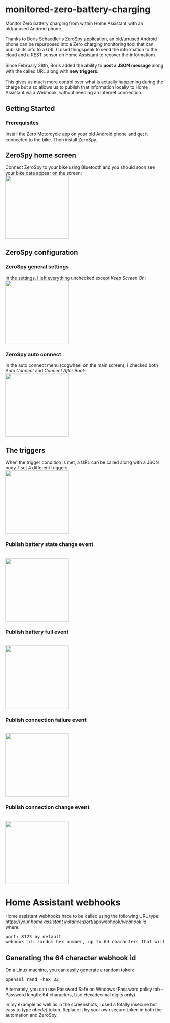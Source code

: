 # monitored-zero-battery-charging
Monitor Zero battery charging from within Home Assistant with an old/unused Android phone.

Thanks to Boris Schaedler's ZeroSpy application, an old/unused Android phone can be repurposed into a Zero charging monitoring tool that can publish its info to a URL (I used thingspeak to send the information to the cloud and a REST sensor on Home Assistant to recover the information).<br><br>
Since February 28th, Boris added the ability to <b>post a JSON message</b> along with the called URL along with <b>new triggers</b>.
<br><br>This gives us much more control over what is actually happening during the charge but also allows us to publish that information locally to Home Assistant via a Webhook, without needing an Internet connection.

## Getting Started

### Prerequisites
Install the Zero Motorcycle app on your old Android phone and get it connected to the bike.
Then install ZeroSpy.

## ZeroSpy home screen
Connect ZeroSpy to your bike using Bluetooth and you should soon see your bike data appear on the screen:
<br><img src="./images/zerospy_main_menu.jpg" width="200" />

## ZeroSpy configuration

### ZeroSpy general settings
In the settings, I left everything unchecked except <i>Keep Screen On</i>:
<br><img src="./images/zerospy_settings_general_1.jpg" width="200" />

### ZeroSpy auto connect
In the auto connect menu (cogwheel on the main screen), I checked both <i>Auto Connect</i> and <i>Connect After Boot</i>: 
<br><img src="./images/zerospy_settings_auto_connect.jpg" width="200" />

## The triggers
When the trigger condition is met, a URL can be called along with a JSON body.
I set 4 different triggers:
<br><img src="./images/zerospy_triggers.jpg" width="200" />

### Publish battery state change event
<br><img src="./images/zerospy_webhook_trigger_every_percent.jpg" width="200" />
### Publish battery full event
<br><img src="./images/zerospy_webhook_trigger_battery_full.jpg" width="200" />
### Publish connection failure event
<br><img src="./images/zerospy_webhook_trigger_connection_failure.jpg" width="200" />
### Publish connection change event
<br><img src="./images/zerospy_webhook_trigger_connection_state_change.jpg" width="200"/>

# Home Assistant webhooks
Home assistant webhooks hace to be called using the following URL type:<br>
https://<i>your home assistant instance</i>:<i>port</i>/api/webhook/<i>webhook id</i>
<br>where:
<pre>port: 8123 by default
webhook id: random hex number, up to 64 characters that will be used as trigger in an automation</pre>

## Generating the 64 character webhook id
On a Linux machine, you can easily generate a random token:
<pre>openssl rand -hex 32</pre>
Alternately, you can use Password Safe on Windows (Password policy tab - Password length: 64 characters, Use Hexadecimal digits only)

In my example as well as in the screenshots, I used a totally insecure but easy to type <i>abcdef</i> token.
Replace it by your own secure token in both the automation and ZeroSpy.
